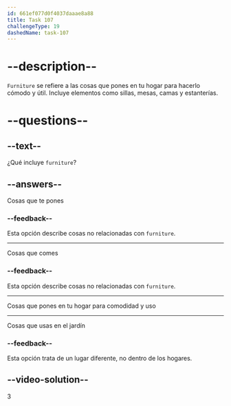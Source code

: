 ```yaml
---
id: 661ef077d0f4037daaae8a88
title: Task 107
challengeType: 19
dashedName: task-107
---
```


# --description--

`Furniture` se refiere a las cosas que pones en tu hogar para hacerlo cómodo y útil. Incluye elementos como sillas, mesas, camas y estanterías.

# --questions--

## --text--

¿Qué incluye `furniture`?

## --answers--

Cosas que te pones

### --feedback--

Esta opción describe cosas no relacionadas con `furniture`.

---

Cosas que comes

### --feedback--

Esta opción describe cosas no relacionadas con `furniture`.

---

Cosas que pones en tu hogar para comodidad y uso

---

Cosas que usas en el jardín

### --feedback--

Esta opción trata de un lugar diferente, no dentro de los hogares.

## --video-solution--

3
